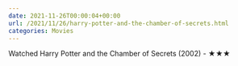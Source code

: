 ```yaml
---
date: 2021-11-26T00:00:04+00:00
url: /2021/11/26/harry-potter-and-the-chamber-of-secrets.html
categories: Movies
---
```

Watched Harry Potter and the Chamber of Secrets (2002) - ★★★




